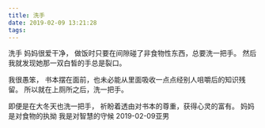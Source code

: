 ```yaml
---
title: 洗手
date: 2019-02-09 13:21:28
tags:
---
```

洗手
妈妈很爱干净，
做饭时只要在间隙碰了非食物性东西，总要洗一把手。
然后我就发现她那一双白皙的手总是裂口。

我很愚笨，
书本摆在面前，也未必能从里面吸收一点点经别人咀嚼后的知识残留。
所以就在上厕所之后，洗一把手。

即便是在大冬天也洗一把手，
祈盼着透由对书本的尊重，获得心灵的富有。
妈妈是对食物的执拗
我是对智慧的守候
2019-02-09亚男